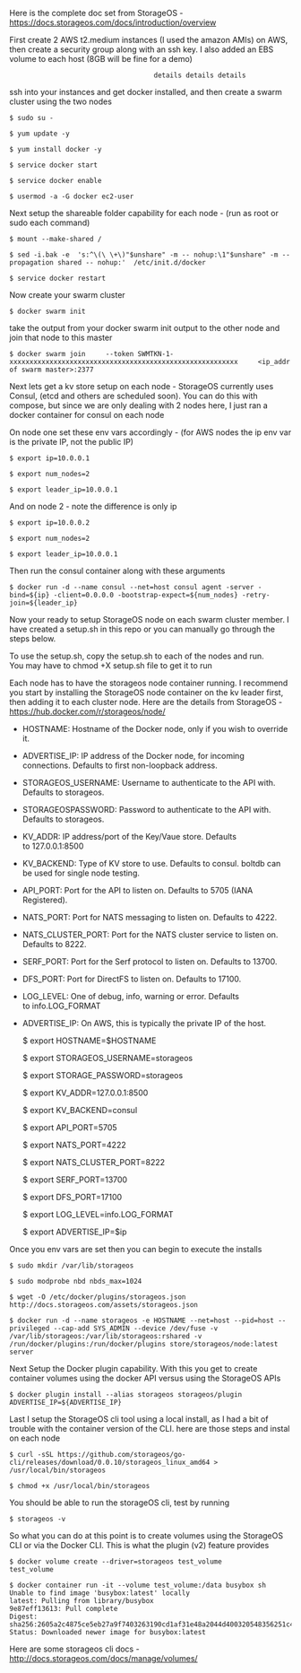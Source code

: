 Here is the complete doc set from StorageOS - https://docs.storageos.com/docs/introduction/overview

First create 2 AWS t2.medium instances (I used the amazon AMIs) on AWS,  then create a security group along with an ssh key.  I also added an EBS volume to each host (8GB will be fine for a demo)

                                        details details details

ssh into your instances and get docker installed, and then create a swarm cluster using the two nodes

    $ sudo su -

    $ yum update -y

    $ yum install docker -y

    $ service docker start 

    $ service docker enable 

    $ usermod -a -G docker ec2-user


Next setup the shareable folder capability for each node - (run as root or sudo each command)

    $ mount --make-shared /

    $ sed -i.bak -e  's:^\(\ \+\)"$unshare" -m -- nohup:\1"$unshare" -m --propagation shared -- nohup:'  /etc/init.d/docker

    $ service docker restart

Now create your swarm cluster

    $ docker swarm init

take the output from your docker swarm init output to the other node and join that node to this master

    $ docker swarm join     --token SWMTKN-1-xxxxxxxxxxxxxxxxxxxxxxxxxxxxxxxxxxxxxxxxxxxxxxxxxxxxxxxxx     <ip_addr of swarm master>:2377


Next lets get a kv store setup on each node - StorageOS currently uses Consul, (etcd and others are scheduled soon).   You can do this     with compose, but since we are only dealing with 2 nodes here, I just ran a docker container for consul on each node

On node one set these env vars accordingly - (for AWS nodes the ip env var is the private IP, not the public IP)

    $ export ip=10.0.0.1

    $ export num_nodes=2

    $ export leader_ip=10.0.0.1

And on node 2 - note the difference is only ip

    $ export ip=10.0.0.2

    $ export num_nodes=2

    $ export leader_ip=10.0.0.1

Then run the consul container along with these arguments

    $ docker run -d --name consul --net=host consul agent -server -bind=${ip} -client=0.0.0.0 -bootstrap-expect=${num_nodes} -retry-join=${leader_ip}


Now your ready to setup StorageOS node on each swarm cluster member.  I have created a setup.sh in this repo or you can manually go       through the steps below.  

To use the setup.sh, copy the setup.sh to each of the nodes and run.  
You may have to chmod +X setup.sh file to get it to run 

Each node has to have the storageos node container running.  I recommend you start by installing the StorageOS node container on the       kv leader first, then adding it to each cluster node.  Here are the details from StorageOS - https://hub.docker.com/r/storageos/node/


* HOSTNAME: Hostname of the Docker node, only if you wish to override it.
* ADVERTISE_IP: IP address of the Docker node, for incoming connections. Defaults to first non-loopback address.
* STORAGEOS_USERNAME: Username to authenticate to the API with. Defaults to storageos.
* STORAGEOSPASSWORD: Password to authenticate to the API with. Defaults to storageos.
* KV_ADDR: IP address/port of the Key/Vaue store. Defaults to 127.0.0.1:8500
* KV_BACKEND: Type of KV store to use. Defaults to consul. boltdb can be used for single node testing.
* API_PORT: Port for the API to listen on. Defaults to 5705 (IANA Registered).
* NATS_PORT: Port for NATS messaging to listen on. Defaults to 4222.
* NATS_CLUSTER_PORT: Port for the NATS cluster service to listen on. Defaults to 8222.
* SERF_PORT: Port for the Serf protocol to listen on. Defaults to 13700.
* DFS_PORT: Port for DirectFS to listen on. Defaults to 17100.
* LOG_LEVEL: One of debug, info, warning or error. Defaults to info.LOG_FORMAT
* ADVERTISE_IP: On AWS, this is typically the private IP of the host. 

    $ export HOSTNAME=$HOSTNAME

    $ export STORAGEOS_USERNAME=storageos

    $ export STORAGE_PASSWORD=storageos

    $ export KV_ADDR=127.0.0.1:8500

    $ export KV_BACKEND=consul

    $ export API_PORT=5705

    $ export NATS_PORT=4222

    $ export NATS_CLUSTER_PORT=8222

    $ export SERF_PORT=13700

    $ export DFS_PORT=17100

    $ export LOG_LEVEL=info.LOG_FORMAT

    $ export ADVERTISE_IP=$ip

Once you env vars are set then you can begin to execute the installs

    $ sudo mkdir /var/lib/storageos

    $ sudo modprobe nbd nbds_max=1024

    $ wget -O /etc/docker/plugins/storageos.json http://docs.storageos.com/assets/storageos.json

    $ docker run -d --name storageos -e HOSTNAME --net=host --pid=host --privileged --cap-add SYS_ADMIN --device /dev/fuse -v /var/lib/storageos:/var/lib/storageos:rshared -v /run/docker/plugins:/run/docker/plugins store/storageos/node:latest server


Next Setup the Docker plugin capability. With this you get to create container volumes using the docker API versus using the              StorageOS APIs

    $ docker plugin install --alias storageos storageos/plugin ADVERTISE_IP=${ADVERTISE_IP}

Last I setup the StorageOS cli tool using a local install, as I had a bit of trouble with the container version of the CLI.  here are      those steps and instal on each node

    $ curl -sSL https://github.com/storageos/go-cli/releases/download/0.0.10/storageos_linux_amd64 > /usr/local/bin/storageos

    $ chmod +x /usr/local/bin/storageos

You should be able to run the storageOS cli, test by running

    $ storageos -v

So what you can do at this point is to create volumes using the StorageOS CLI or via the Docker CLI.  This is what the plugin (v2)         feature provides

    $ docker volume create --driver=storageos test_volume
    test_volume

    $ docker container run -it --volume test_volume:/data busybox sh
    Unable to find image 'busybox:latest' locally
    latest: Pulling from library/busybox
    9e87eff13613: Pull complete 
    Digest: sha256:2605a2c4875ce5eb27a9f7403263190cd1af31e48a2044d400320548356251c4
    Status: Downloaded newer image for busybox:latest


Here are some storageos cli docs - http://docs.storageos.com/docs/manage/volumes/

